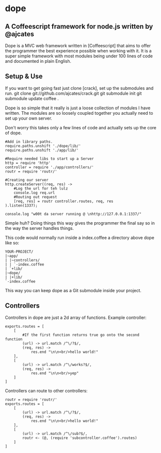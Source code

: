 dope
====
A Coffeescript framework for node.js written by @ajcates
--------------------------------------------------------

Dope is a MVC web framework written in [Coffeescript] that aims to offer the programmer the
best experience possible when working with it. It is a super simple framework 
with most modules being under 100 lines of code and documented in plain English.

Setup & Use
-----------
If you want to get going fast just clone [crack], set up the submodules and run.
    git clone git://github.com/ajcates/crack.git
    git submodule init
    git submodule update
    coffee .

Dope is so simple that it really is just a loose collection of modules I have written.
The modules are so loosely coupled together you actually need to set up your own server.

Don't worry this takes only a few lines of code and actually sets up the
core of dope.


    #Add in library paths.
    require.paths.unshift './dope/lib/'
    require.paths.unshift './app/lib/'

    #Require needed libs to start up a Server
    http = require 'http'
    controller = require './app/controllers/'
    routr = require 'routr/'

    #Creating our server
    http.createServer((req, res) ->
        #Log the url for teh lulz
        console.log req.url
        #Routing out request
        [req, res] = routr controller.routes, req, res
    ).listen(1337);

    console.log "w00t da server running @ \nhttp://127.0.0.1:1337/"

Simple huh? Doing things this way gives the programmer the final say so in the way the
server handles things.

This code would normally run inside a index.coffee a directory above dope like so:
    
    YOUR-PROJECT/
    |~app/
    | |~controllers/
    | | `-index.coffee
    | `+lib/
    |~dope/
    | |+lib/
    `-index.coffee

This way you can keep dope as a Git submodule inside your project. 

Controllers
-----------
Controllers in dope are just a 2d array of functions. Example controller:

    exports.routes = [
        [
            #If the first function returns true go onto the second function
            (url) -> url.match /^\/?$/,
            (req, res) ->
                res.end "\n\n<br/>hello world!"
        ],
        [
            (url) -> url.match /^\/works?$/,
            (req, res) ->
                res.end "\n\n<br/>yep"
        ]
    ]

Controllers can route to other controllers:

    routr = require 'routr/'
    exports.routes = [
        [
            (url) -> url.match /^\/?$/,
            (req, res) ->
                res.end "\n\n<br/>hello world!"
        ],
        [
            (url) -> url.match /^\/sub?$/,
            routr <- (@, (require 'subcontroller.coffee').routes)
        ]
    ]


